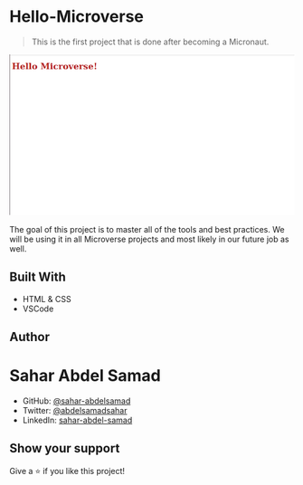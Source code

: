 # Hello-Microverse

> This is the first project that is done after becoming a Micronaut.

![screenshot](screenshot.png)

The goal of this project is to master all of the tools and best practices. We will be using it in all Microverse projects and most likely in our future job as well.

## Built With

- HTML & CSS
- VSCode


## Author

# Sahar Abdel Samad

- GitHub: [@sahar-abdelsamad](https://github.com/Sahar-AbdelSamad)
- Twitter: [@abdelsamadsahar](https://twitter.com/AbdelSamadSahar)
- LinkedIn: [sahar-abdel-samad](https://www.linkedin.com/in/sahar-abdel-samad/)

## Show your support

Give a ⭐️ if you like this project!